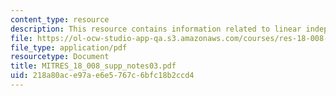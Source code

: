 ```yaml
---
content_type: resource
description: This resource contains information related to linear independence.
file: https://ol-ocw-studio-app-qa.s3.amazonaws.com/courses/res-18-008-calculus-revisited-complex-variables-differential-equations-and-linear-algebra-fall-2011/218a80ace97ae6e5767c6bfc18b2ccd4_MITRES_18_008_supp_notes03.pdf
file_type: application/pdf
resourcetype: Document
title: MITRES_18_008_supp_notes03.pdf
uid: 218a80ac-e97a-e6e5-767c-6bfc18b2ccd4
---
```

